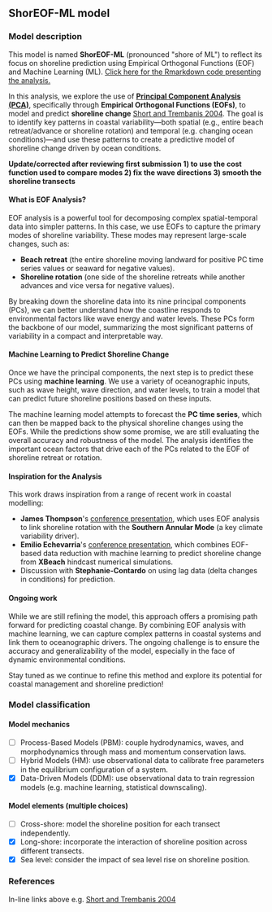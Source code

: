 ## ShorEOF-ML model
### Model description
This model is named **ShorEOF-ML** (pronounced "shore of ML") to reflect its focus on shoreline prediction using Empirical Orthogonal Functions (EOF) and Machine Learning (ML). [Click here for the Rmarkdown code presenting the analysis.](https://htmlpreview.github.io/?https://github.com/JulianOG/ShoreModel_Benchmark/blob/main/algorithms/ShorEOF-ML_JO/ShorEOF-ML.html) 

In this analysis, we explore the use of [**Principal Component Analysis (PCA)**](https://www.coastalwiki.org/wiki/Analysis_of_coastal_processes_with_Empirical_Orthogonal_Functions#Applications_of_Empirical_Orthogonal_Functions_.28EOF.29), specifically through **Empirical Orthogonal Functions (EOFs)**, to model and predict **shoreline change** [Short and Trembanis 2004](https://bioone.org/journals/journal-of-coastal-research/volume-20/issue-2/1551-5036(2004)020%5b0523%3aDSPIBO%5d2.0.CO%3b2/Decadal-Scale-Patterns-in-Beach-Oscillation-and-Rotation-Narrabeen-Beach/10.2112/1551-5036(2004)020[0523:DSPIBO]2.0.CO;2.short). The goal is to identify key patterns in coastal variability—both spatial (e.g., entire beach retreat/advance or shoreline rotation) and temporal (e.g. changing ocean conditions)—and use these patterns to create a predictive model of shoreline change driven by ocean conditions.

**Update/corrected after reviewing first submission 1) to use the cost function used to compare modes 2) fix the wave directions 3) smooth the shoreline transects**

#### What is EOF Analysis?

EOF analysis is a powerful tool for decomposing complex spatial-temporal data into simpler patterns. In this case, we use EOFs to capture the primary modes of shoreline variability. These modes may represent large-scale changes, such as:

- **Beach retreat** (the entire shoreline moving landward for positive PC time series values or seaward for negative values).
- **Shoreline rotation** (one side of the shoreline retreats while another advances and vice versa for negative values).

By breaking down the shoreline data into its nine principal components (PCs), we can better understand how the coastline responds to environmental factors like wave energy and water levels. These PCs form the backbone of our model, summarizing the most significant patterns of variability in a compact and interpretable way.

#### Machine Learning to Predict Shoreline Change

Once we have the principal components, the next step is to predict these PCs using **machine learning**. We use a variety of oceanographic inputs, such as wave height, wave direction, and water levels, to train a model that can predict future shoreline positions based on these inputs.

The machine learning model attempts to forecast the **PC time series**, which can then be mapped back to the physical shoreline changes using the EOFs. While the predictions show some promise, we are still evaluating the overall accuracy and robustness of the model. The analysis identifies the important ocean factors that drive each of the PCs related to the EOF of shoreline retreat or rotation. 

#### Inspiration for the Analysis

This work draws inspiration from a range of recent work in coastal modelling:

- **James Thompson**'s [conference presentation](https://scholar.google.com.au/citations?view_op=view_citation&hl=en&user=4vwRMF8AAAAJ&sortby=pubdate&citation_for_view=4vwRMF8AAAAJ:ldfaerwXgEUC), which uses EOF analysis to link shoreline rotation with the **Southern Annular Mode** (a key climate variability driver).
- **Emilio Echevarria**'s [conference presentation](https://ics2024.exordo.com/programme/presentation/175), which combines EOF-based data reduction with machine learning to predict shoreline change from **XBeach** hindcast numerical simulations.
- Discussion with **Stephanie-Contardo** on using lag data (delta changes in conditions) for prediction.

#### Ongoing work

While we are still refining the model, this approach offers a promising path forward for predicting coastal change. By combining EOF analysis with machine learning, we can capture complex patterns in coastal systems and link them to oceanographic drivers. The ongoing challenge is to ensure the accuracy and generalizability of the model, especially in the face of dynamic environmental conditions.

Stay tuned as we continue to refine this method and explore its potential for coastal management and shoreline prediction!

### Model classification
#### Model mechanics
- [ ] Process-Based Models (PBM): couple hydrodynamics, waves, and morphodynamics through mass and momentum conservation laws.
- [ ] Hybrid Models (HM): use observational data to calibrate free parameters in the equilibrium configuration of a system.
- [x] Data-Driven Models (DDM): use observational data to train regression models (e.g. machine learning, statistical downscaling).
#### Model elements (multiple choices)
- [ ] Cross-shore: model the shoreline position for each transect independently.
- [x] Long-shore: incorporate the interaction of shoreline position across different transects.
- [x] Sea level: consider the impact of sea level rise on shoreline position.

### References
In-line links above e.g.
[Short and Trembanis 2004](https://bioone.org/journals/journal-of-coastal-research/volume-20/issue-2/1551-5036(2004)020%5b0523%3aDSPIBO%5d2.0.CO%3b2/Decadal-Scale-Patterns-in-Beach-Oscillation-and-Rotation-Narrabeen-Beach/10.2112/1551-5036(2004)020[0523:DSPIBO]2.0.CO;2.short)
